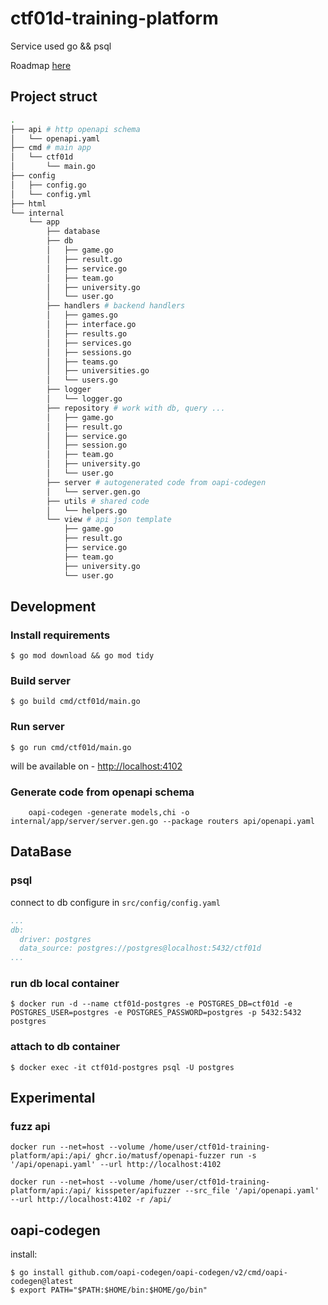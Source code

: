 # ctf01d-training-platform

Service used go && psql

Roadmap [here](TODO.md)

## Project struct

```sh
.
├── api # http openapi schema
│   └── openapi.yaml
├── cmd # main app
│   └── ctf01d
│       └── main.go
├── config
│   ├── config.go
│   └── config.yml
├── html
└── internal
    └── app
        ├── database
        ├── db
        │   ├── game.go
        │   ├── result.go
        │   ├── service.go
        │   ├── team.go
        │   ├── university.go
        │   └── user.go
        ├── handlers # backend handlers
        │   ├── games.go
        │   ├── interface.go
        │   ├── results.go
        │   ├── services.go
        │   ├── sessions.go
        │   ├── teams.go
        │   ├── universities.go
        │   └── users.go
        ├── logger
        │   └── logger.go
        ├── repository # work with db, query ...
        │   ├── game.go
        │   ├── result.go
        │   ├── service.go
        │   ├── session.go
        │   ├── team.go
        │   ├── university.go
        │   └── user.go
        ├── server # autogenerated code from oapi-codegen
        │   └── server.gen.go
        ├── utils # shared code
        │   └── helpers.go
        └── view # api json template
            ├── game.go
            ├── result.go
            ├── service.go
            ├── team.go
            ├── university.go
            └── user.go
```

## Development

### Install requirements

```shell
$ go mod download && go mod tidy
```

### Build server

```shell
$ go build cmd/ctf01d/main.go
```

### Run server

```shell
$ go run cmd/ctf01d/main.go
```

will be available on - [http://localhost:4102](http://localhost:4102)


### Generate code from openapi schema

```shell
	oapi-codegen -generate models,chi -o internal/app/server/server.gen.go --package routers api/openapi.yaml
```

## DataBase

### psql

connect to db configure in `src/config/config.yaml`

```yaml
...
db:
  driver: postgres
  data_source: postgres://postgres@localhost:5432/ctf01d
...
```

### run db local container

```shell
$ docker run -d --name ctf01d-postgres -e POSTGRES_DB=ctf01d -e POSTGRES_USER=postgres -e POSTGRES_PASSWORD=postgres -p 5432:5432 postgres
```

### attach to db container

```shell
$ docker exec -it ctf01d-postgres psql -U postgres
```

## Experimental

### fuzz api

```shell
docker run --net=host --volume /home/user/ctf01d-training-platform/api:/api/ ghcr.io/matusf/openapi-fuzzer run -s '/api/openapi.yaml' --url http://localhost:4102

docker run --net=host --volume /home/user/ctf01d-training-platform/api:/api/ kisspeter/apifuzzer --src_file '/api/openapi.yaml' --url http://localhost:4102 -r /api/
```


## oapi-codegen

install:

```
$ go install github.com/oapi-codegen/oapi-codegen/v2/cmd/oapi-codegen@latest
$ export PATH="$PATH:$HOME/bin:$HOME/go/bin"
```
